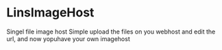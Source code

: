 # LinsImageHost
Singel file image host
Simple upload the files on you webhost and edit the url, and now yopuhave your own imagehost
